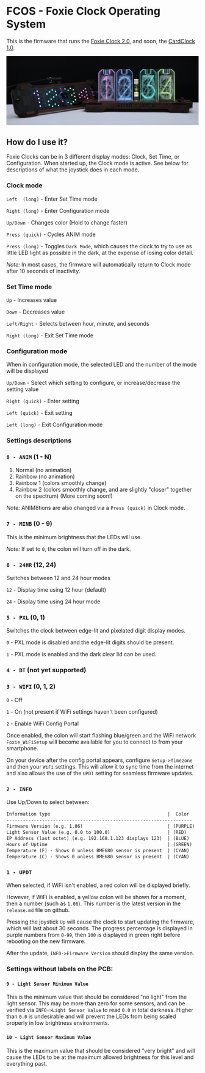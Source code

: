 # FCOS - Foxie Clock Operating System
This is the firmware that runs the [Foxie Clock 2.0](https://github.com/foxieproducts/fc2), and soon, the [CardClock 1.0](https://github.com/foxieproducts/cardclock).

![Image of Foxie Clock 2.0](fc2.jpg)

## How do I use it? 
Foxie Clocks can be in 3 different display modes: Clock, Set Time,
or Configuration. When started up, the Clock mode is active. See below for
descriptions of what the joystick does in each mode.

### Clock mode
`Left  (long)`  - Enter Set Time mode

`Right (long)`  - Enter Configuration mode

`Up/Down`       - Changes color (Hold to change faster)

`Press (quick)` - Cycles ANIM mode

`Press (long)`  - Toggles `Dark Mode`, which causes the clock to try to use as little
                  LED light as possible in the dark, at the expense of losing color detail.

*Note:* In most cases, the firmware will automatically return to Clock mode after 10 seconds of inactivity.

### Set Time mode
`Up`            - Increases value

`Down`          - Decreases value

`Left/Right`    - Selects between hour, minute, and seconds

`Right (long)`   - Exit Set Time mode

### Configuration mode
When in configuration mode, the selected LED and the number of the mode will be displayed

`Up/Down`       - Select which setting to configure, or increase/decrease the setting value

`Right (quick)` - Enter setting

`Left (quick)`  - Exit setting

`Left (long)`   - Exit Configuration mode 

### Settings descriptions
### `8 - ANIM` (1 - N)

1. Normal (no animation)
2. Rainbow (no animation)
3. Rainbow 1 (colors smoothly change)
4. Rainbow 2 (colors smoothly change, and are slightly "closer" together on the spectrum)
   (More coming soon!)

*Note:* ANIM8tions are also changed via a `Press (quick)` in Clock mode.

### `7 - MINB` (0 - 9)
This is the minimum brightness that the LEDs will use.

*Note:* If set to `0`, the colon will turn off in the dark.

### `6 - 24HR` (12, 24)
Switches between 12 and 24 hour modes

`12` - Display time using 12 hour (default)

`24` - Display time using 24 hour mode

### `5 - PXL` (0, 1)
Switches the clock between edge-lit and pixelated digit display modes.

`0` - PXL mode is disabled and the edge-lit digits should be present.

`1` - PXL mode is enabled and the dark clear lid can be used.

### `4 - BT` (not yet supported)

### `3 - WIFI` (0, 1, 2)
`0` - Off

`1` - On (not present if WiFi settings haven't been configured)

`2` - Enable WiFi Config Portal

Once enabled, the colon will start flashing blue/green and
the WiFi network `Foxie_WiFiSetup` will become available
for you to connect to from your smartphone.

On your device after the config portal appears, configure `Setup->Timezone`
and then your `WiFi` settings. This will allow it to sync time from the internet and 
also allows the use of the `UPDT` setting for seamless firmware updates.
                
### `2 - INFO`
Use Up/Down to select between:
```
Information type                                           |  Color 
--------------------------------------------------------------------
Firmware Version (e.g. 1.06)                               | (PURPLE)
Light Sensor Value (e.g. 0.0 to 100.0)                     | (RED)
IP Address (last octet) (e.g. 192.168.1.123 displays 123)  | (BLUE)
Hours of Uptime                                            | (GREEN)
Temperature (F) - Shows 0 unless BME680 sensor is present  | (CYAN)
Temperature (C) - Shows 0 unless BME680 sensor is present  | (CYAN)
```

### `1 - UPDT`
When selected, if WiFi isn't enabled, a red colon will be displayed briefly.

However, if WiFi is enabled, a yellow colon will be shown for a moment, then
a number (such as `1.06`). This number is the latest version in the `release.md`
file on github.

Pressing the joystick `Up` will cause the clock to start updating
the firmware, which will last about 30 seconds. The progress percentage
is displayed in purple numbers from `0-99`, then `100` is displayed in green
right before rebooting on the new firmware.

After the update, `INFO->Firmware Version` should display the same version.

### Settings without labels on the PCB:
#### `9 - Light Sensor Minimum Value`
This is the minimum value that should be considered "no light"
from the light sensor. This may be more than zero for some sensors,
and can be verified via `INFO->Light Sensor Value` to read `0.0`
in total darkness. Higher than `0.0` is undesirable and will prevent
the LEDs from being scaled properly in low brightness environments.

#### `10 - Light Sensor Maximum Value`
This is the maximum value that should be considered "very bright" and
will cause the LEDs to be at the maximum allowed brightness for this level
and everything past.

